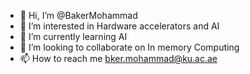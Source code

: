 - 👋 Hi, I’m @BakerMohammad
- 👀 I’m interested in Hardware accelerators and AI 
- 🌱 I’m currently learning AI
- 💞️ I’m looking to collaborate on In memory Computing 
- 📫 How to reach me bker.mohammad@ku.ac.ae

<!---
BakerMohammad/BakerMohammad is a ✨ special ✨ repository because its `README.md` (this file) appears on your GitHub profile.
You can click the Preview link to take a look at your changes.
--->
